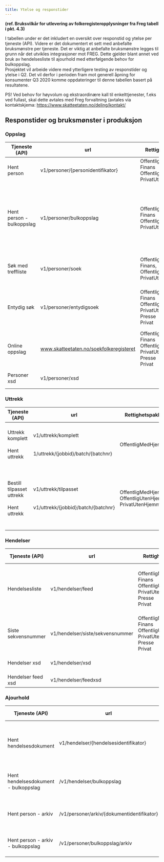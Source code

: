 ```yaml
---
title: Ytelse og responstider 
---
```


**(ref. Bruksvilkår for utlevering av folkeregisteropplysninger fra Freg tabell i pkt. 4.3)**

I tabellen under er det inkludert en oversikt over responstid og ytelse per tjeneste (API). Videre er det dokumentert et sett med anbefalte bruksmønstre per tjeneste. Det er viktig at anbefalte bruksmønstre legges til grunn når det utvikles integrasjoner mot FREG. Dette gjelder blant annet ved bruk av hendelsesliste til ajourhold med etterfølgende behov for bulkoppslag.      
Prosjektet vil arbeide videre med ytterligere testing av responstider og ytelse i Q2. Det vil derfor i perioden fram mot generell åpning for konsumenter Q3 2020 komme oppdateringer til denne tabellen basert på resultatene. 

PS! Ved behov for høyvolum og ekstraordinære kall til enkelttjenester, f.eks ved fullast, skal dette avtales med Freg forvaltning (avtales via kontaktskjema: https://www.skatteetaten.no/deling/kontakt/

## Responstider og bruksmønster i produksjon

### Oppslag
| Tjeneste (API) | url | Rettighetspakker | Forventet responstid | Bruksmønster |
| -------------- | --- | ---------------- | -------------------- | ------------ |
| Hent person | v1/personer/{personidentifikator}  | OffentligMedHjemmel <br> Finans <br> OffentligUtenHjemmel <br> PrivatUtenHjemmel | < 500 ms| Benyttes for enkeltoppslag, eks direkte fra et fagsystem.|
| Hent person - bulkoppslag | v1/personer/bulkoppslag | OffentligMedHjemmel <br> Finans<br>  OffentligUtenHjemmel<br> PrivatUtenHjemmel | < 10 s| Benyttes dersom en skal slå opp på mer enn en person, eks relasjonene til en tidligere hentet person eller endrede personer på hendelsesliste. <br> Merk at responstiden øker sammen med antall oppslag i kallet.|
| Søk med treffliste | v1/personer/soek | OffentligMedHjemmel <br> Finans, OffentligUtenHjemmel<br> PrivatUtenHjemmel | < 2 s | Søk med mer enn et treff. Etterfølges av bulkoppslag på identifikasjonsnummer i treffliste |
| Entydig søk | v1/personer/entydigsoek | OffentligMedHjemmel<br> Finans<br> OffentligUtenHjemmel<br> PrivatUtenHjemmel<br> Presse<br> Privat | < 2 s | Dersom en ikke kjenner fnr/dnr eller ikke har tilgang til tjenesten personer/hent vil entydig søk være alternativet. |
| Online oppslag | www.skatteetaten.no/soekfolkeregisteret| OffentligMedHjemmel<br> Finans<br> OffentligUtenHjemmel<br> PrivatUtenHjemmel<br> Presse<br> Privat| ikke spesifisert | Innlogget onlinetjeneste som erstatter dagens søk på personer via Infotorg|
| Personer xsd | v1/personer/xsd|   | < 500 ms| Gir gjeldende XSD-dokument for personopplysninger.|

### Uttrekk

| Tjeneste (API) | url | Rettighetspakker | Forventet responstid | Bruksmønster |
| -------------- | --- | ---------------- | -------------------- | ------------ |
| Uttrekk komplett <br><br>Hent uttrekk | v1/uttrekk/komplett <br><br><br> 1/uttrekk/{jobbid}/batch/{batchnr} | OffentligMedHjemmel | Sammensatt: <br> -Hent, batch <br> -Bulkoppslag <br><br> < 10 s bulkoppslag | Bestilling av komplett uttrekk fra Folkeregisteret med angitt sekvensnummer (fra hendelseslisten).|
| Bestill tilpasset uttrekk <br><br> Hent uttrekk <br> | v1/uttrekk/tilpasset <br><br><br> v1/uttrekk/{jobbid}/batch/{batchnr} | OffentligMedHjemmel<br> OffentligUtenHjemmel<br> PrivatUtenHjemmel| Sammensatt: <br>  -Hent, batch <br> -Bulkoppslag <br><br> < 10 s bulkoppslag | Bestilling av uttrekk på personer som møter angitte kriterier (f.eks. bostedskommune, fødselsår, personstatus, statsborgerskap, sivilstand, o.l.).|

### Hendelser

| Tjeneste (API) | url | Rettighetspakker | Forventet responstid | Bruksmønster |
| -------------- | --- | ---------------- | -------------------- | ------------ |
| Hendelsesliste| v1/hendelser/feed| OffentligMedHjemmel <br> Finans<br> OffentligUtenHjemmel<br> PrivatUtenHjemmel<br> Presse<br> Privat| < 500 ms | Lytte på nye hendelser som påfølges av bulkoppslag på Hendelsesdokument og Persondokument. Feks hvert minutt.|
| Siste sekvensnummer| v1/hendelser/siste/sekvensnummer| OffentligMedHjemmel<br> Finans<br> OffentligUtenHjemmel<br> PrivatUtenHjemmel<br> Presse<br> Privat| < 500 ms | Gir siste sekvensnummer (nyeste hendelse) for hendelseslisten.|
| Hendelser xsd| v1/hendelser/xsd|   | < 500 ms | Gir gjeldende XSD-dokument for hendelse|
| Hendelser feed xsd| v1/hendelser/feedxsd|   | < 500 ms| Gir gjeldende XSD-dokument for feed|

### Ajourhold

| Tjeneste (API) | url | Rettighetspakker | Forventet responstid | Bruksmønster |
| -------------- | --- | ---------------- | -------------------- | ------------ |
| Hent hendelsesdokument| v1/hendelser/{hendelsesidentifikator}| OffentligMedHjemmel| < 500 ms | Gir hendelsesdokument med detaljerte opplysninger om registerendringene som følger av hendelsen. |
| Hent hendelsesdokument - bulkoppslag | /v1/hendelser/bulkoppslag| OffentligMedHjemmel| < 10 s | Tilhørende oppslag på hendelsesdokumenter etter lytting på hendelsesliste|
| Hent person - arkiv| /v1/personer/arkiv/{dokumentidentifikator}| OffentligMedHjemmel| < 500 ms | Gir oppdatert personopplysninger for person med fødsels-, eller d-nummer |
| Hent person - arkiv - bulkoppslag| /v1/personer/bulkoppslag/arkiv| OffentligMedHjemmel| < 10 s | Tilhørende oppslag på persondokumenter etter lytting på hendelsesliste |
